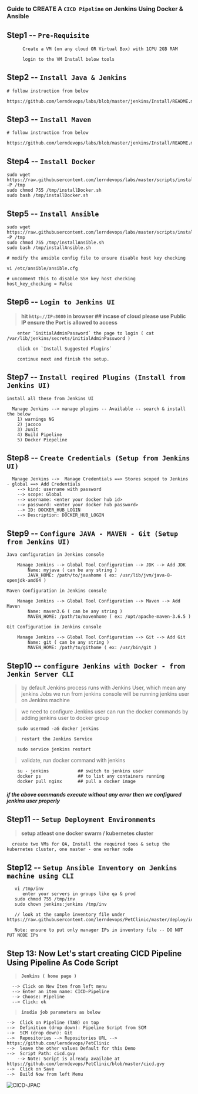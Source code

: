 ### Guide to CREATE A `CICD Pipeline` on Jenkins Using Docker & Ansible  

## Step1 -- `Pre-Requisite`

```
      Create a VM (on any cloud OR Virtual Box) with 1CPU 2GB RAM

      login to the VM Install below tools
```

## Step2 -- `Install Java & Jenkins`
```
# follow instruction from below

https://github.com/lerndevops/labs/blob/master/jenkins/Install/README.md 
```

## Step3 -- `Install Maven` 
```
# follow instruction from below

https://github.com/lerndevops/labs/blob/master/jenkins/Install/README.md 
```

## Step4 -- `Install Docker`
```
sudo wget https://raw.githubusercontent.com/lerndevops/labs/master/scripts/installDocker.sh -P /tmp
sudo chmod 755 /tmp/installDocker.sh
sudo bash /tmp/installDocker.sh
```

## Step5 -- `Install Ansible`
```
sudo wget https://raw.githubusercontent.com/lerndevops/labs/master/scripts/installAnsible.sh -P /tmp
sudo chmod 755 /tmp/installAnsible.sh
sudo bash /tmp/installAnsible.sh

# modify the ansible config file to ensure disable host key checking 

vi /etc/ansible/ansible.cfg 

# uncomment this to disable SSH key host checking
host_key_checking = False
```

## Step6 -- `Login to Jenkins UI`

> **hit `http://IP:8080` in browser   ## incase of cloud please use Public IP ensure the Port is allowed to access**

```
	enter `initialAdminPassword` the page to login ( cat /var/lib/jenkins/secrets/initialAdminPassword )

	click on `Install Suggested Plugins`
	
	continue next and finish the setup. 
```

## Step7 -- `Install reqired Plugins (Install from Jenkins UI)`
```
install all these from Jenkins UI 

  Manage Jenkins --> manage plugins -- Available -- search & install the below
  	1) warnings NG
  	2) jacoco
  	3) Junit
  	4) Build Pipeline
  	5) Docker Piepeline
```

## Step8 -- `Create Credentials (Setup from Jenkins UI)`

```
  Manage Jenkins -->  Manage Credentials ==> Stores scoped to Jenkins - global ==> Add Credentials 
	--> kind: username with password 
	--> scope: Global
	--> username: <enter your docker hub id>
	--> password: <enter your docker hub password> 
	--> ID: DOCKER_HUB_LOGIN 
	--> Description: DOCKER_HUB_LOGIN
```
## Step9 -- `Configure JAVA - MAVEN - Git (Setup from Jenkins UI)`

```
Java configuration in Jenkins console 
	
	Manage Jenkins --> Global Tool Configuration --> JDK --> Add JDK
		Name: myjava ( can be any string )
		JAVA_HOME: /path/to/javahome ( ex: /usr/lib/jvm/java-8-openjdk-amd64 )
```
```
Maven Configuration in Jenkins console
	
	Manage Jenkins --> Global Tool Configuration --> Maven --> Add Maven
		Name: maven3.6 ( can be any string )
		MAVEN_HOME: /path/to/mavenhome ( ex: /opt/apache-maven-3.6.5 )
```
```
Git Configuration in Jenkins console
	
	Manage Jenkins --> Global Tool Configuration --> Git --> Add Git
		Name: git ( can be any string )
		MAVEN_HOME: /path/to/githome ( ex: /usr/bin/git )
```

## Step10 -- `configure Jenkins with Docker - from Jenkin Server CLI` 

> by default Jenkins process runs with Jenkins User, which mean any jenkins Jobs we run from jenkins console will be running jenkins user on Jenkins machine

> we need to configure Jenkins user can run the docker commands by adding jenkins user to docker group

```
    sudo usermod -aG docker jenkins
```		   

> **`restart the Jenkins Service`**  

```
    sudo service jenkins restart
```	

> validate, run docker command with jenkins

```
	su - jenkins           ## switch to jenkins user
	docker ps              ## to list any containers running
	docker pull nginx      ## pull a docker image 
```

##### if the above commands execute without any error then we configured jenkins user properly 

## Step11 -- `Setup Deployment Environments`

> **setup atleast one docker swarm / kubernetes cluster**

```
  create two VMs for QA, Install the required toos & setup the kubernetes cluster, one master - one worker node
```

## Step12 -- `Setup Ansible Inventory on Jenkins machine using CLI`

```
   vi /tmp/inv 
      enter your servers in groups like qa & prod 
   sudo chmod 755 /tmp/inv
   sudo chown jenkins:jenkins /tmp/inv
 
   // look at the sample inventory file under https://raw.githubusercontent.com/lerndevops/PetClinic/master/deploy/inv 
   
   Note: ensure to put only manager IPs in inventory file -- DO NOT PUT NODE IPs
```

## Step 13: Now Let's start creating CICD Pipeline Using Pipeline As Code Script

> **`Jenkins ( home page )`** 

```
  --> Click on New Item from left menu 
  --> Enter an item name: CICD-Pipeline 
  --> Choose: Pipeline 
  --> Click: ok
```

> **`insdie job parameters as below`**

```
-->  Click on Pipeline (TAB) on top 
-->  Definition (drop down): Pipeline Script from SCM
-->  SCM (drop down): Git
-->  Repositories --> Repositories URL --> https://github.com/lerndevops/PetClinic
-->  leave the other values Default for this Demo
-->  Script Path: cicd.gvy 
	--> Note: Script is already availabe at https://github.com/lerndevops/PetClinic/blob/master/cicd.gvy
-->  Click on Save 
-->  Build Now from left Menu 

```

![CICD-JPAC](https://github.com/lerndevops/labs/blob/master/cicd-flow/CICD-JPAC.png)
